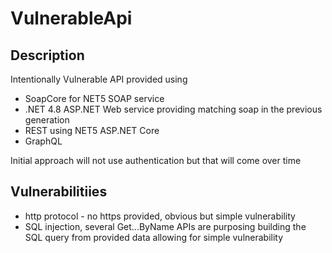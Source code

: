 # VulnerableApi

## Description

Intentionally Vulnerable API provided using

- SoapCore for NET5 SOAP service
- .NET 4.8 ASP.NET Web service providing matching soap in the previous generation
- REST using NET5 ASP.NET Core 
- GraphQL 

Initial approach will not use authentication but that will come over time

## Vulnerabilitiies

- http protocol - no https provided, obvious but simple vulnerability
- SQL injection, several Get...ByName APIs are purposing building the SQL query from provided data allowing for simple vulnerability
